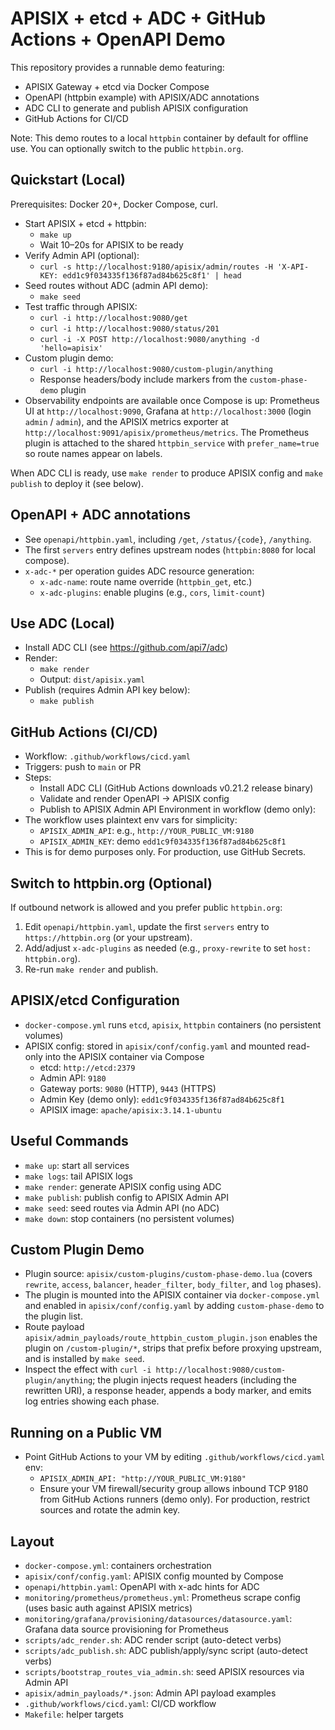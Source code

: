 # APISIX + etcd + ADC + GitHub Actions + OpenAPI Demo

This repository provides a runnable demo featuring:

- APISIX Gateway + etcd via Docker Compose
- OpenAPI (httpbin example) with APISIX/ADC annotations
- ADC CLI to generate and publish APISIX configuration
- GitHub Actions for CI/CD

Note: This demo routes to a local `httpbin` container by default for offline use. You can optionally switch to the public `httpbin.org`.

## Quickstart (Local)

Prerequisites: Docker 20+, Docker Compose, curl.

- Start APISIX + etcd + httpbin:
  - `make up`
  - Wait 10–20s for APISIX to be ready
- Verify Admin API (optional):
  - `curl -s http://localhost:9180/apisix/admin/routes -H 'X-API-KEY: edd1c9f034335f136f87ad84b625c8f1' | head`
- Seed routes without ADC (admin API demo):
  - `make seed`
- Test traffic through APISIX:
  - `curl -i http://localhost:9080/get`
  - `curl -i http://localhost:9080/status/201`
  - `curl -i -X POST http://localhost:9080/anything -d 'hello=apisix'`
- Custom plugin demo:
  - `curl -i http://localhost:9080/custom-plugin/anything`
  - Response headers/body include markers from the `custom-phase-demo` plugin
- Observability endpoints are available once Compose is up: Prometheus UI at `http://localhost:9090`, Grafana at `http://localhost:3000` (login `admin` / `admin`), and the APISIX metrics exporter at `http://localhost:9091/apisix/prometheus/metrics`. The Prometheus plugin is attached to the shared `httpbin_service` with `prefer_name=true` so route names appear on labels.

When ADC CLI is ready, use `make render` to produce APISIX config and `make publish` to deploy it (see below).

## OpenAPI + ADC annotations

- See `openapi/httpbin.yaml`, including `/get`, `/status/{code}`, `/anything`.
- The first `servers` entry defines upstream nodes (`httpbin:8080` for local compose).
- `x-adc-*` per operation guides ADC resource generation:
  - `x-adc-name`: route name override (`httpbin_get`, etc.)
  - `x-adc-plugins`: enable plugins (e.g., `cors`, `limit-count`)

## Use ADC (Local)

- Install ADC CLI (see https://github.com/api7/adc)
- Render:
  - `make render`
  - Output: `dist/apisix.yaml`
- Publish (requires Admin API key below):
  - `make publish`

## GitHub Actions (CI/CD)

- Workflow: `.github/workflows/cicd.yaml`
- Triggers: push to `main` or PR
- Steps:
  - Install ADC CLI (GitHub Actions downloads v0.21.2 release binary)
  - Validate and render OpenAPI → APISIX config
  - Publish to APISIX Admin API
Environment in workflow (demo only):
- The workflow uses plaintext env vars for simplicity:
  - `APISIX_ADMIN_API`: e.g., `http://YOUR_PUBLIC_VM:9180`
  - `APISIX_ADMIN_KEY`: demo `edd1c9f034335f136f87ad84b625c8f1`
- This is for demo purposes only. For production, use GitHub Secrets.

## Switch to httpbin.org (Optional)

If outbound network is allowed and you prefer public `httpbin.org`:

1. Edit `openapi/httpbin.yaml`, update the first `servers` entry to `https://httpbin.org` (or your upstream).
2. Add/adjust `x-adc-plugins` as needed (e.g., `proxy-rewrite` to set `host: httpbin.org`).
3. Re-run `make render` and publish.

## APISIX/etcd Configuration

- `docker-compose.yml` runs `etcd`, `apisix`, `httpbin` containers (no persistent volumes)
- APISIX config: stored in `apisix/conf/config.yaml` and mounted read-only into the APISIX container via Compose
  - etcd: `http://etcd:2379`
  - Admin API: `9180`
  - Gateway ports: `9080` (HTTP), `9443` (HTTPS)
  - Admin Key (demo only): `edd1c9f034335f136f87ad84b625c8f1`
  - APISIX image: `apache/apisix:3.14.1-ubuntu`

## Useful Commands

- `make up`: start all services
- `make logs`: tail APISIX logs
- `make render`: generate APISIX config using ADC
- `make publish`: publish config to APISIX Admin API
- `make seed`: seed routes via Admin API (no ADC)
- `make down`: stop containers (no persistent volumes)

## Custom Plugin Demo

- Plugin source: `apisix/custom-plugins/custom-phase-demo.lua` (covers `rewrite`, `access`, `balancer`, `header_filter`, `body_filter`, and `log` phases).
- The plugin is mounted into the APISIX container via `docker-compose.yml` and enabled in `apisix/conf/config.yaml` by adding `custom-phase-demo` to the plugin list.
- Route payload `apisix/admin_payloads/route_httpbin_custom_plugin.json` enables the plugin on `/custom-plugin/*`, strips that prefix before proxying upstream, and is installed by `make seed`.
- Inspect the effect with `curl -i http://localhost:9080/custom-plugin/anything`; the plugin injects request headers (including the rewritten URI), a response header, appends a body marker, and emits log entries showing each phase.

## Running on a Public VM

- Point GitHub Actions to your VM by editing `.github/workflows/cicd.yaml` env:
  - `APISIX_ADMIN_API: "http://YOUR_PUBLIC_VM:9180"`
  - Ensure your VM firewall/security group allows inbound TCP 9180 from GitHub Actions runners (demo only). For production, restrict sources and rotate the admin key.

## Layout

- `docker-compose.yml`: containers orchestration
- `apisix/conf/config.yaml`: APISIX config mounted by Compose
- `openapi/httpbin.yaml`: OpenAPI with x-adc hints for ADC
- `monitoring/prometheus/prometheus.yml`: Prometheus scrape config (uses basic auth against APISIX metrics)
- `monitoring/grafana/provisioning/datasources/datasource.yaml`: Grafana data source provisioning for Prometheus
- `scripts/adc_render.sh`: ADC render script (auto-detect verbs)
- `scripts/adc_publish.sh`: ADC publish/apply/sync script (auto-detect verbs)
- `scripts/bootstrap_routes_via_admin.sh`: seed APISIX resources via Admin API
- `apisix/admin_payloads/*.json`: Admin API payload examples
- `.github/workflows/cicd.yaml`: CI/CD workflow
- `Makefile`: helper targets
